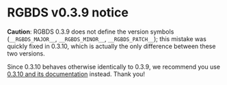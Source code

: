 
# RGBDS v0.3.9 notice

**Caution**: RGBDS 0.3.9 does not define the version symbols (`__RGBDS_MAJOR__`, `__RGBDS_MINOR__`, `__RGBDS_PATCH__`); this mistake was quickly fixed in 0.3.10, which is actually the only difference between these two versions.

Since 0.3.10 behaves otherwise identically to 0.3.9, we recommend you use [0.3.10 and its documentation](/docs/v0.3.10) instead. Thank you!
